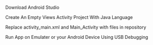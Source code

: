 Download Android Studio

Create An Empty Views Activity Project With Java Language

Replace activity_main.xml and Main_Activity with files in repository

Run App on Emulater or your Android Device Using USB Debugging
